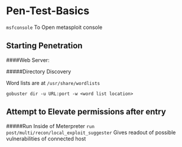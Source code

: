 # Pen-Test-Basics
 
```msfconsole```
To Open metasploit console

## Starting Penetration

####Web Server:

#####Directory Discovery

Word lists are at `/usr/share/wordlists`

```gobuster dir -u URL:port -w <word list location>```


## Attempt to Elevate permissions after entry

#####Run Inside of Meterpreter
```run post/multi/recon/local_exploit_suggester```
Gives readout of possible vulnerabilities of connected host